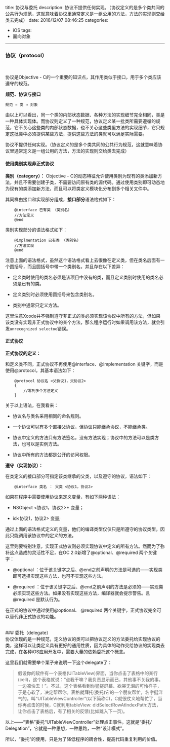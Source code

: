title: 协议与委托
description: 协议不提供任何实现。（协议定义的是多个类共同的公共行为规范，这就意味着协议里通常定义是一组公用的方法，方法的实现则交给类去完成）
date: 2016/12/07 08:46:25
categories:
- iOS
tags:
- 面向对象

---

### 协议（protocol）
<br>

协议是Objective - C的一个重要的知识点，其作用类似于接口，用于多个类应该遵守的规范。

**规范、协议与接口**

`规范 → 类 → 对象`

由以上可以看出，同一个类的内部状态数据、各种方法的实现细节完全相同，类是一种具体实现体。而协议则定义了一种规范，协议定义某一批类所需要遵循的规范，它不关心这些类的内部状态数据，也不关心这些类里方法的实现细节，它只规定这批类中必须提供某些方法，提供这些方法的类就可以满足实际需要。

协议不提供任何实现。（协议定义的是多个类共同的公共行为规范，这就意味着协议里通常定义是一组公用的方法，方法的实现则交给类去完成）

#### 使用类别实现非正式协议

**类别（category）：** Objective - C的动态特征允许使用类别为现有的类添加新方法，并且不需要创建子类，不需要访问原有类的源代码。通过使用类别即可动态地为现有的类添加新方法，而且可以将类定义模块化分布到多个相关文件中。

其同样由接口和实现部分组成，**接口部分**语法格式如下：

```
	@interface 已有类 （类别名）
	//方法定义
	@end
```

类别实现部分的语法格式如下：

```
	@implmentation 已有类 （类别名）
	//方法实现
	@end
```

注意上面的语法格式，虽然这个语法格式看上去很像在定义类，但在类名后面有一个圆括号，而且圆括号中带一个类别名，并且存在以下差异：

- 定义类时使用的类名必须是该项目中没有的类，而且定义类别时使用的类名必须是已有的类。

- 定义类别时必须使用圆括号来包含类别名。

- 类别中通常只定义方法。

这里注意Xcode并不强制遵守非正式的类必须实现该协议中所有的方法，但如果该类没有实现非正式协议中的某个方法，那么程序运行时如果调用该方法，就会引发`unrecognized selectoe`错误。

#### 正式协议

**正式协议的定义：**

和定义类不同，正式协议不再使用@interface、@implementation 关键字，而是使用@protocol，其基本语法如下：

```
	@protocol 协议名 <父协议1，父协议2>
	{
		//零到多个方法定义
	}
```

关于以上语法，在我看来：

- 协议名与类名采用相同的命名规则。

- 一个协议可以有多个直接父协议，但协议只能继承协议，不能继承类。

- 协议中定义的方法只有方法签名，没有方法实现；协议中的方法可以是类方法，也可以是实例方法。

- 协议中所有的方法都是公开的访问权限。

**遵守（实现协议）：**

在类定义的接口部分可指定该类继承的父类，以及遵守的协议，语法如下：

```
	@interface 类名 ： 父类 <协议1，协议2>
```

如果在程序中需要使用协议来定义变量，有如下两种语法：

- NSObject <协议1，协议2>* 变量；

- id<协议1，协议2> 变量;

通过上面的语法格式定义的变量，他们的编译类型仅仅只是所遵守的协议类型，因此只能调用该协议中的定义的方法。

这里则要特别注意，实现正式协议则必须实现协议中定义的所有方法。然而为了弥补这点造成的灵活性不足，在OC 2.0新增了@optional、@required 两个关键字：

- @optional ：位于该关键字之后、@end之前声明的方法是可选的——实现类即可选择实现这些方法，也可不实现这些方法。

- @required ：位于该关键字之后、@end之前声明的方法是必须的——实现类必须实现这些方法。如果没有实现这些方法，编译器就会提示警告。且@required 是默认行为。

在正式的协议中通过使用@optional、 @required 两个关键字，正式协议完全可以替代非正式协议的功能。

<br>
### 委托（delegate）

<br>
协议体现的是一种规范，定义协议的类可以把协议定义的方法委托给实现协议的类，这样可以让类定义具有更好的通用性质，因为具体的动作交给协议的实现类去完成，在各种iOS应用开发中，需要大量的依赖委托这个概念。

这里我们就需要举个栗子来说明一下这个delegate了：
> 假设你的软件有一个表格(UITableView)界面，当你点击了表格中的某行(cell)，这个表格就说：“点我干嘛？我负责显示而已，其他事不关我的事。一边凉快去！”。不过，这个表格看到你猛搓屏幕、欲哭无泪的可怜样子，于是心软了，决定帮帮你。表格就拜托(委托)它的一个朋友帮忙，名字挺洋气的，叫“UITableViewController”(以下简称C)，C就很仗义地帮忙了，当你再点击的时候，C就利用tableView: didSelectRowAtIndexPath:方法，让你点击了表格后，有了相关的反馈(比如跳入下一页)。

以上——“表格”委托“UITableViewController”处理点击事件。这就是“委托/ Delegation”，它就是一种思想，一种思路，一种“设计模式”。

所以，“委托”的使用，只是为了降低程序的耦合性，提高代码重复利用的价值。



